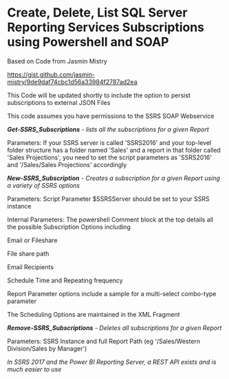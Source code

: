 # Create, Delete, List SQL Server Reporting Services Subscriptions using Powershell and SOAP

Based on Code from Jasmin Mistry

https://gist.github.com/jasmin-mistry/9de9daf74cbc1d56a33984f2787ad2ea


This Code will be updated shortly to include the option to persist subscriptions to external JSON Files

This code assumes you have permissions to the SSRS SOAP Webservice

*<b>Get-SSRS_Subscriptions</b> -  lists all the subscriptions for a given Report*

Parameters: If your SSRS server is called 'SSRS2016' and your top-level folder structure has a folder named 'Sales' and a report in that folder called 'Sales Projections',  you need to set the script parameters as 'SSRS2016' and '/Sales/Sales Projections' accordingly

*<b>New-SSRS_Subscription</b> -  Creates a subscription for a given Report using a variety of SSRS options*

Parameters: Script Parameter $SSRSServer should be set to your SSRS instance

Internal Parameters: The powershell Comment block at the top details all the possible Subscription Options including

Email or Fileshare

File share path

Email Recipients

Schedule Time and Repeating frequency

Report Parameter options include a sample for a multi-select combo-type parameter

The Scheduling Options are maintained in the XML Fragment


*<b>Remove-SSRS_Subscriptions</b> -  Deletes all subscriptions for a given Report*

Parameters: SSRS Instance and full Report Path (eg '/Sales/Western Division/Sales by Manager')

*In SSRS 2017 and the Power BI Reporting Server, a REST API exists and is much easier to use*
